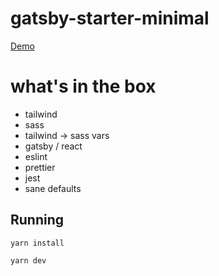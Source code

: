 # gatsby-starter-minimal

[Demo](https://gatsby-starter-minimal.netlify.app/)

# what's in the box

* tailwind
* sass
* tailwind -> sass vars
* gatsby / react
* eslint
* prettier
* jest
* sane defaults

## Running

`yarn install`

`yarn dev`

